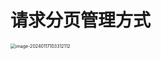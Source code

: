 # 请求分页管理方式

<img src="https://cvp.oss-cn-shanghai.aliyuncs.com/picgo/202401171033232.png" alt="image-20240117103312112" style="zoom:50%;" />


